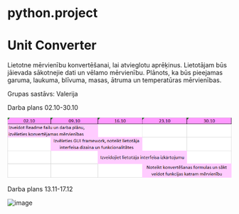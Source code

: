 # python.project
# Unit Converter
Lietotne mērvienību konvertēšanai, lai atvieglotu aprēķinus. Lietotājam būs jāievada sākotnejie dati un vēlamo mērvienību. Plānots, ka būs pieejamas garuma, laukuma, blīvuma, masas, ātruma un temperatūras mērvienības. 

Grupas sastāvs: Valerija

Darba plans 02.10-30.10

![img.png](img.png)

Darba plans 13.11-17.12

![image](https://github.com/draculauraaa/python.project/assets/144676983/dd34b308-c5ed-4116-878e-7afcfdf23bf8)

